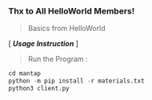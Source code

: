### Thx to All HelloWorld Members!
> Basics from HelloWorld

[ ***Usage Instruction*** ]

> Run the Program :
```python
cd mantap
python -m pip install -r materials.txt
python3 client.py
```
